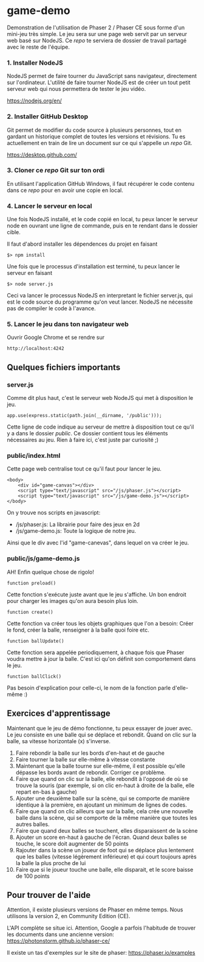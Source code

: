 # game-demo

Demonstration de l'utilisation de Phaser 2 / Phaser CE sous forme d'un mini-jeu très simple. Le jeu sera sur une page web servit par un serveur web basé sur NodeJS. Ce _repo_ te serviera de dossier de travail partagé avec le reste de l'équipe.

### 1. Installer NodeJS

NodeJS permet de faire tourner du JavaScript sans navigateur, directement sur l'ordinateur. L'utilité de faire tourner NodeJS est de créer un tout petit serveur web qui nous permettera de tester le jeu vidéo.

https://nodejs.org/en/

### 2. Installer GitHub Desktop

Git permet de modifier du code source à plusieurs personnes, tout en gardant un historique complet de toutes les versions et révisions. Tu es actuellement en train de lire un document sur ce qui s'appelle un _repo_ Git.

https://desktop.github.com/

### 3. Cloner ce _repo_ Git sur ton ordi

En utilisant l'application GitHub Windows, il faut récupérer le code contenu dans ce _repo_ pour en avoir une copie en local.

### 4. Lancer le serveur en local

Une fois NodeJS installé, et le code copié en local, tu peux lancer le serveur node en ouvrant une ligne de commande, puis en te rendant dans le dossier cible.

Il faut d'abord installer les dépendences du projet en faisant

    $> npm install

Une fois que le processus d'installation est terminé, tu peux lancer le serveur en faisant

    $> node server.js

Ceci va lancer le processus NodeJS en interpretant le fichier server.js, qui est le code source du programme qu'on veut lancer. NodeJS ne nécessite pas de compiler le code à l'avance.

### 5. Lancer le jeu dans ton navigateur web

Ouvrir Google Chrome et se rendre sur

    http://localhost:4242

## Quelques fichiers importants

### server.js

Comme dit plus haut, c'est le serveur web NodeJS qui met à disposition le jeu.

    app.use(express.static(path.join(__dirname, '/public')));

Cette ligne de code indique au serveur de mettre à disposition tout ce qu'il y a dans le dossier *public*. Ce dossier contient tous les éléments nécessaires au jeu. Rien à faire ici, c'est juste par curiosité ;)

### public/index.html

Cette page web centralise tout ce qu'il faut pour lancer le jeu.

    <body>
        <div id="game-canvas"></div>
        <script type="text/javascript" src="/js/phaser.js"></script>
        <script type="text/javascript" src="/js/game-demo.js"></script>
    </body>
    
On y trouve nos scripts en javascript:

- /js/phaser.js: La librairie pour faire des jeux en 2d
- /js/game-demo.js: Toute la logique de notre jeu.

Ainsi que le div avec l'id "game-canevas", dans lequel on va créer le jeu.

### public/js/game-demo.js

AH! Enfin quelque chose de rigolo!

    function preload()
    
Cette fonction s'exécute juste avant que le jeu s'affiche. Un bon endroit pour charger les images qu'on aura besoin plus loin.

    function create()
    
Cette fonction va créer tous les objets graphiques que l'on a besoin: Créer le fond, créer la balle, renseigner à la balle quoi foire etc.

    function ballUpdate()
    
Cette fonction sera appelée periodiquement, à chaque fois que Phaser voudra mettre à jour la balle. C'est ici qu'on définit son comportement dans le jeu.

    function ballClick()
    
Pas besoin d'explication pour celle-ci, le nom de la fonction parle d'elle-même :)

## Exercices d'apprentissage

Maintenant que le jeu de démo fonctionne, tu peux essayer de jouer avec. Le jeu consiste en une balle qui se déplace et rebondit. Quand on clic sur la balle, sa vitesse horizontale (x) s'inverse.

1. Faire rebondir la balle sur les bords d'en-haut et de gauche
2. Faire tourner la balle sur elle-même à vitesse constante
3. Maintenant que la balle tourne sur elle-même, il est possible qu'elle dépasse les bords avant de rebondir. Corriger ce problème.
4. Faire que quand on clic sur la balle, elle rebondit à l'opposé de où se trouve la souris (par exemple, si on clic en-haut à droite de la balle, elle repart en-bas à gauche)
5. Ajouter une deuxième balle sur la scène, qui se comporte de manière identique à la première, en ajoutant un minimum de lignes de codes.
6. Faire que quand on clic ailleurs que sur la balle, cela crée une nouvelle balle dans la scène, qui se comporte de la même manière que toutes les autres balles.
7. Faire que quand deux balles se touchent, elles disparaissent de la scène
8. Ajouter un score en-haut à gauche de l'écran. Quand deux balles se touche, le score doit augmenter de 50 points
9. Rajouter dans la scène un joueur de foot qui se déplace plus lentement que les balles (vitesse légèrement inférieure) et qui court toujours après la balle la plus proche de lui
10. Faire que si le joueur touche une balle, elle disparait, et le score baisse de 100 points 


## Pour trouver de l'aide

Attention, il existe plusieurs versions de Phaser en même temps. Nous utilisons la version 2, en Community Edition (CE).

L'API complète se situe ici. Attention, Google a parfois l'habitude de trouver les documents dans une ancienne version:
https://photonstorm.github.io/phaser-ce/

Il existe un tas d'exemples sur le site de phaser:
https://phaser.io/examples
